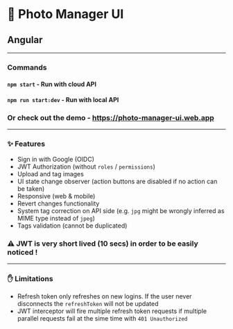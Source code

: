 # 📸 Photo Manager UI
## Angular

<hr/>

### Commands

#### ``npm start`` - Run with cloud API
#### ``npm run start:dev`` - Run with local API

### Or check out the demo - https://photo-manager-ui.web.app

<hr />

### ✨ Features

- Sign in with Google (OIDC)
- JWT Authorization (without `roles` / `permissions`)
- Upload and tag images
- UI state change observer (action buttons are disabled if no action can be taken)
- Responsive (web & mobile)
- Revert changes functionality
- System tag correction on API side (e.g. `jpg` might be wrongly inferred as MIME type instead of `jpeg`)
- Tags validation (cannot be duplicated)

### ⚠️ JWT is very short lived (10 secs) in order to be easily noticed !

<hr />

### ✋ Limitations

- Refresh token only refreshes on new logins. If the user never disconnects the `refreshToken` will not be updated
- JWT interceptor will fire multiple refresh token requests if multiple parallel requests fail at the sime time with `401 Unauthorized`
